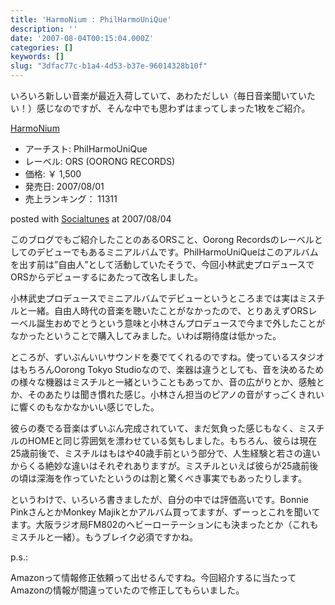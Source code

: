 ```yaml
---
title: 'HarmoNium : PhilHarmoUniQue'
description: ''
date: '2007-08-04T00:15:04.000Z'
categories: []
keywords: []
slug: "3dfac77c-b1a4-4d53-b37e-96014328b10f"
---
```

いろいろ新しい音楽が最近入荷していて、あわただしい（毎日音楽聞いていたい！）感じなのですが、そんな中でも思わずはまってしまった1枚をご紹介。

[HarmoNium](http://www.amazon.co.jp/exec/obidos/ASIN/B000RO537E/mrchildrenonl-22/ref=nosim "HarmoNium")

*   アーチスト: PhilHarmoUniQue
*   レーベル: ORS (OORONG RECORDS)
*   価格: ￥ 1,500
*   発売日: 2007/08/01
*   売上ランキング： 11311

posted with [Socialtunes](http://socialtunes.net) at 2007/08/04

このブログでもご紹介したことのあるORSこと、Oorong Recordsのレーベルとしてのデビューでもあるミニアルバムです。PhilHarmoUniQueはこのアルバムを出す前は”自由人”として活動していたそうで、今回小林武史プロデュースでORSからデビューするにあたって改名しました。

小林武史プロデュースでミニアルバムでデビューというところまでは実はミスチルと一緒。自由人時代の音楽を聴いたことがなかったので、とりあえずORSレーベル誕生おめでとうという意味と小林さんプロデュースで今まで外したことがなかったということで購入してみました。いわば期待度は低かった。

ところが、ずいぶんいいサウンドを奏でてくれるのですね。使っているスタジオはもちろんOorong Tokyo Studioなので、楽器は違うとしても、音を決めるための様々な機器はミスチルと一緒ということもあってか、音の広がりとか、感触とか、そのあたりは聞き慣れた感じ。小林さん担当のピアノの音がすっごくきれいに響くのもなかなかいい感じでした。

彼らの奏でる音楽はずいぶん完成されていて、まだ気負った感じもなく、ミスチルのHOMEと同じ雰囲気を漂わせている気もしました。もちろん、彼らは現在25歳前後で、ミスチルはもはや40歳手前という部分で、人生経験と若さの違いからくる絶妙な違いはそれぞれありますが。ミスチルといえば彼らが25歳前後の頃は深海を作っていたというのは割と驚くべき事実でもあったりします。

というわけで、いろいろ書きましたが、自分の中では評価高いです。Bonnie PinkさんとかMonkey Majikとかアルバム買ってますが、ずーっとこれを聞いてます。大阪ラジオ局FM802のヘビーローテーションにも決まったとか（これもミスチルと一緒）。もうブレイク必須ですかね。

p.s.:

Amazonって情報修正依頼って出せるんですね。今回紹介するに当たってAmazonの情報が間違っていたので修正してもらいました。